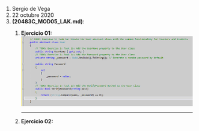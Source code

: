 1. Sergio de Vega
2. 22 octubre 2020
3. **(20483C_MOD05_LAK.md)**:
   1. **Ejercicio 01:** 
      ![C1](images/C1.PNG)
      
      ---
   2. **Ejercicio 02:**